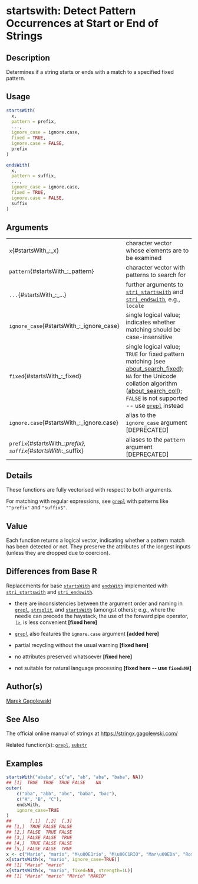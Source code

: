 # startswith: Detect Pattern Occurrences at Start or End of Strings

## Description

Determines if a string starts or ends with a match to a specified fixed pattern.

## Usage

``` r
startsWith(
  x,
  pattern = prefix,
  ...,
  ignore_case = ignore.case,
  fixed = TRUE,
  ignore.case = FALSE,
  prefix
)

endsWith(
  x,
  pattern = suffix,
  ...,
  ignore_case = ignore.case,
  fixed = TRUE,
  ignore.case = FALSE,
  suffix
)
```

## Arguments

|                                                                |                                                                                                                                                                                                                                                                                                                                          |
|----------------------------------------------------------------|------------------------------------------------------------------------------------------------------------------------------------------------------------------------------------------------------------------------------------------------------------------------------------------------------------------------------------------|
| `x`{#startsWith_:_x}                                           | character vector whose elements are to be examined                                                                                                                                                                                                                                                                                       |
| `pattern`{#startsWith_:_pattern}                               | character vector with patterns to search for                                                                                                                                                                                                                                                                                             |
| `...`{#startsWith_:_...}                                       | further arguments to [`stri_startswith`](https://stringi.gagolewski.com/rapi/stri_startsendswith.html) and [`stri_endswith`](https://stringi.gagolewski.com/rapi/stri_startsendswith.html), e.g., `locale`                                                                                                                               |
| `ignore_case`{#startsWith_:_ignore_case}                       | single logical value; indicates whether matching should be case-insensitive                                                                                                                                                                                                                                                              |
| `fixed`{#startsWith_:_fixed}                                   | single logical value; `TRUE` for fixed pattern matching (see [about_search_fixed](https://stringi.gagolewski.com/rapi/about_search_fixed.html)); `NA` for the Unicode collation algorithm ([about_search_coll](https://stringi.gagolewski.com/rapi/about_search_coll.html)); `FALSE` is not supported -- use [`grepl`](grepl.md) instead |
| `ignore.case`{#startsWith_:_ignore.case}                       | alias to the `ignore_case` argument \[DEPRECATED\]                                                                                                                                                                                                                                                                                       |
| `prefix`{#startsWith_:_prefix}, `suffix`{#startsWith_:_suffix} | aliases to the `pattern` argument \[DEPRECATED\]                                                                                                                                                                                                                                                                                         |

## Details

These functions are fully vectorised with respect to both arguments.

For matching with regular expressions, see [`grepl`](grepl.md) with patterns like `"^prefix"` and `"suffix$"`.

## Value

Each function returns a logical vector, indicating whether a pattern match has been detected or not. They preserve the attributes of the longest inputs (unless they are dropped due to coercion).

## Differences from Base R

Replacements for base [`startsWith`](https://stat.ethz.ch/R-manual/R-devel/library/base/help/startsWith.html) and [`endsWith`](https://stat.ethz.ch/R-manual/R-devel/library/base/help/endsWith.html) implemented with [`stri_startswith`](https://stringi.gagolewski.com/rapi/stri_startsendswith.html) and [`stri_endswith`](https://stringi.gagolewski.com/rapi/stri_startsendswith.html).

-   there are inconsistencies between the argument order and naming in [`grepl`](https://stat.ethz.ch/R-manual/R-devel/library/base/help/grepl.html), [`strsplit`](https://stat.ethz.ch/R-manual/R-devel/library/base/help/strsplit.html), and [`startsWith`](https://stat.ethz.ch/R-manual/R-devel/library/base/help/startsWith.html) (amongst others); e.g., where the needle can precede the haystack, the use of the forward pipe operator, [`|>`](https://stat.ethz.ch/R-manual/R-devel/library/base/help/+7C+3E.html), is less convenient **\[fixed here\]**

-   [`grepl`](https://stat.ethz.ch/R-manual/R-devel/library/base/help/grepl.html) also features the `ignore.case` argument **\[added here\]**

-   partial recycling without the usual warning **\[fixed here\]**

-   no attributes preserved whatsoever **\[fixed here\]**

-   not suitable for natural language processing **\[fixed here -- use `fixed=NA`\]**

## Author(s)

[Marek Gagolewski](https://www.gagolewski.com/)

## See Also

The official online manual of <span class="pkg">stringx</span> at <https://stringx.gagolewski.com/>

Related function(s): [`grepl`](grepl.md), [`substr`](substr.md)

## Examples




```r
startsWith("ababa", c("a", "ab", "aba", "baba", NA))
## [1]  TRUE  TRUE  TRUE FALSE    NA
outer(
    c("aba", "abb", "abc", "baba", "bac"),
    c("A", "B", "C"),
    endsWith,
    ignore_case=TRUE
)
##       [,1]  [,2]  [,3]
## [1,]  TRUE FALSE FALSE
## [2,] FALSE  TRUE FALSE
## [3,] FALSE FALSE  TRUE
## [4,]  TRUE FALSE FALSE
## [5,] FALSE FALSE  TRUE
x <- c("Mario", "mario", "M\u00E1rio", "M\u00C1RIO", "Mar\u00EDa", "Rosario")
x[startsWith(x, "mario", ignore_case=TRUE)]
## [1] "Mario" "mario"
x[startsWith(x, "mario", fixed=NA, strength=1L)]
## [1] "Mario" "mario" "Mário" "MÁRIO"
```
